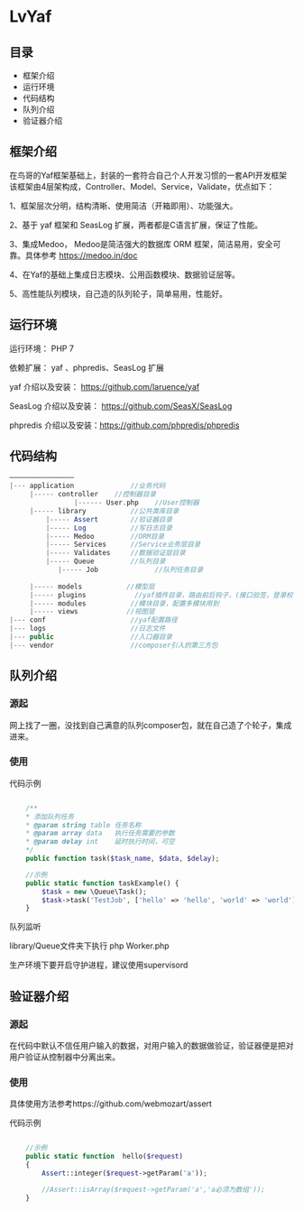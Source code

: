 LvYaf
===

## 目录
- 框架介绍
- 运行环境
- 代码结构
- 队列介绍
- 验证器介绍


## 框架介绍
在鸟哥的Yaf框架基础上，封装的一套符合自己个人开发习惯的一套API开发框架
该框架由4层架构成，Controller、Model、Service，Validate，优点如下：

1、框架层次分明，结构清晰、使用简洁（开箱即用）、功能强大。

2、基于 yaf 框架和 SeasLog 扩展，两者都是C语言扩展，保证了性能。

3、集成Medoo， Medoo是简洁强大的数据库 ORM 框架，简洁易用，安全可靠。具体参考 https://medoo.in/doc

4、在Yaf的基础上集成日志模块、公用函数模块、数据验证层等。

5、高性能队列模块，自己造的队列轮子，简单易用，性能好。


## 运行环境

运行环境： PHP 7 

依赖扩展： yaf 、phpredis、SeasLog 扩展 

yaf 介绍以及安装： https://github.com/laruence/yaf

SeasLog 介绍以及安装： https://github.com/SeasX/SeasLog

phpredis 介绍以及安装：https://github.com/phpredis/phpredis

## 代码结构
```php
———————————————— 
|--- application              //业务代码 
     |----- controller    //控制器目录
                |------ User.php    //User控制器
	 |----- library           //公共类库目录
         |----- Assert        //验证器目录
         |----- Log           //写日志目录
         |----- Medoo         //ORM目录
         |----- Services      //Service业务层目录
         |----- Validates     //数据验证层目录    
         |----- Queue         //队列目录
            |----- Job              //队列任务目录
              
     |----- models           //模型层     
     |----- plugins            //yaf插件目录，路由前后钩子，(接口验签，登录校验，权限检验可写在这里)
     |----- modules           //模块目录，配置多模块用到     
     |----- views            //视图层
|--- conf                     //yaf配置路径          
|--- logs                     //日志文件 
|--- public                   //入口器目录
|--- vendor                   //composer引入的第三方包
```

## 队列介绍

###  源起
网上找了一圈，没找到自己满意的队列composer包，就在自己造了个轮子，集成进来。

###  使用
代码示例
```php

    /**
    * 添加队列任务
    * @param string table 任务名称
    * @param array data   执行任务需要的参数
    * @param delay int    延时执行时间，可空
    */
    public function task($task_name, $data, $delay);

    //示例
	public static function taskExample() {
		$task = new \Queue\Task();
        $task->task('TestJob', ['hello' => 'hello', 'world' => 'world'], 15);
	}
```

队列监听

library/Queue文件夹下执行  php Worker.php

生产环境下要开启守护进程，建议使用supervisord


##  验证器介绍

###  源起
在代码中默认不信任用户输入的数据，对用户输入的数据做验证，验证器便是把对用户验证从控制器中分离出来。

###  使用

具体使用方法参考https://github.com/webmozart/assert

代码示例
```php

    //示例
    public static function  hello($request)
    {
        Assert::integer($request->getParam('a'));

        //Assert::isArray($request->getParam('a','a必须为数组'));
    }
```





